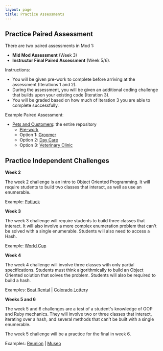 ```yaml
---
layout: page
title: Practice Assessments
---
```


## Practice Paired Assessment

There are two paired assessments in Mod 1:
* **Mid Mod Assessment** (Week 3)
* **Instructor Final Paired Assessment** (Week 5/6).

Instructions:
* You will be given pre-work to complete before arriving at the assessment (Iterations 1 and 2).
* During the assessment, you will be given an additional coding challenge that builds upon your existing code (Iteration 3).
* You will be graded based on how much of Iteration 3 you are able to complete successfully.

Example Paired Assessment:
* [Pets and Customers](https://github.com/turingschool-examples/pets_and_customers): the entire repository
  * [Pre-work](https://github.com/turingschool-examples/pets_and_customers/blob/master/prework.md)
  * Option 1: [Groomer](https://github.com/turingschool-examples/pets_and_customers/blob/master/groomer.md)
  * Option 2: [Day Care](https://github.com/turingschool-examples/pets_and_customers/blob/master/day_care.md)
  * Option 3: [Veterinary Clinic](https://github.com/turingschool-examples/pets_and_customers/blob/master/veterinary_clinic.md)

## Practice Independent Challenges

**Week 2**

The week 2 challenge is an intro to Object Oriented Programming. It will require students to build two classes that interact, as well as use an enumerable.

Example: [Potluck](https://github.com/turingschool-examples/potluck)

**Week 3**

The week 3 challenge will require students to build three classes that interact. It will also involve a more complex enumeration problem that can't be solved with a single enumerable. Students will also need to access a Hash.

Example: [World Cup](https://github.com/turingschool-examples/world_cup)

**Week 4**

The week 4 challenge will involve three classes with only partial specifications. Students must think algorithmically to build an Object Oriented solution that solves the problem. Students will also be required to build a hash.

Examples:
[Boat Rental](https://github.com/turingschool-examples/boat_rental) |
[Colorado Lottery](https://github.com/turingschool-examples/colorado_lottery_2003)

**Weeks 5 and 6**

The week 5 and 6 challenges are a test of a student's knowledge of OOP and Ruby mechanics. They will involve two or three classes that interact, iterating over a hash, and several methods that can't be built with a single enumerable.

The week 5 challenge will be a practice for the final in week 6.

Examples:
[Reunion](https://github.com/turingschool-examples/reunion) |
[Museo](https://github.com/turingschool-examples/museo)
